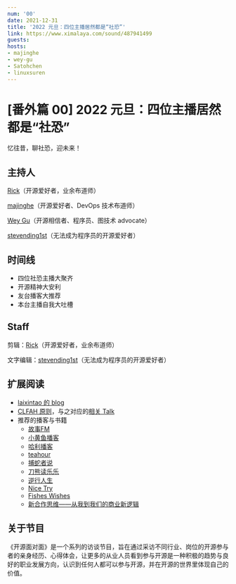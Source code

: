 ```yaml
---
num: '00'
date: 2021-12-31
title: '2022 元旦：四位主播居然都是“社恐”'
link: https://www.ximalaya.com/sound/487941499
guests:
hosts:
- majinghe
- wey-gu
- Satohchen
- linuxsuren
---
```


# [番外篇 00] 2022 元旦：四位主播居然都是“社恐”

忆往昔，聊社恐，迎未来！

## 主持人
[Rick](https://github.com/linuxsuren)（开源爱好者，业余布道师）

[majinghe](https://github.com/majinghe)（开源爱好者、DevOps 技术布道师）

[Wey Gu](https://github.com/wey-gu)（开源相信者、程序员、图技术 advocate）

[stevending1st](https://github.com/stevending1st)（无法成为程序员的开源爱好者）


## 时间线
* 四位社恐主播大聚齐
* 开源精神大安利
* 友台播客大推荐
* 本台主播自我大吐槽


## Staff
剪辑：[Rick](https://github.com/linuxsuren)（开源爱好者，业余布道师）

文字编辑：[stevending1st](https://github.com/stevending1st)（无法成为程序员的开源爱好者）


## 扩展阅读
* [laixintao 的 blog](https://www.kawabangga.com/)
* [CLFAH 原则](https://siwei.io/talks/2021-Path-to-DA/5)，与之对应的[相关 Talk](https://www.bilibili.com/video/BV1Af4y1u7VN)
* 推荐的播客与书籍
    * [故事FM](https://storyfm.cn/)
    * [小黄鱼播客](https://www.ximalaya.com/zhubo/30270729)
    * [哈利播客](https://www.ximalaya.com/album/43745518)
    * [teahour](https://teahour.fm/)
    * [捕蛇者说](https://pythonhunter.org/)
    * [刀熊读乐乐](https://www.ximalaya.com/album/38346992)
    * [逆行人生](https://www.ximalaya.com/album/31839268)
    * [Nice Try](https://nicetrypod.com/)
    * [Fishes Wishes](https://www.xiaoyuzhoufm.com/podcast/5e9aef0a418a84a0461c4d2a)
    * [新合作思维——从我到我们的商业新逻辑](https://book.douban.com/subject/27662429/)

## 关于节目
《开源面对面》是一个系列的访谈节目，旨在通过采访不同行业、岗位的开源参与者的亲身经历、心得体会，让更多的从业人员看到参与开源是一种积极的趋势与良好的职业发展方向，认识到任何人都可以参与开源，并在开源的世界里体现自己的价值。
